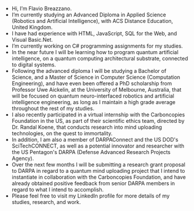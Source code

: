 - Hi, I’m Flavio Breazzano.
- I’m currently studying an Advanced Diploma in Applied Science (Robotics and Artificial Intelligence), with ACS Distance Education, United Kingdom.
- I have had experience with HTML, JavaScript, SQL for the Web, and Visual Basic.Net.
- I’m currently working on C# programming assignments for my studies.
- In the near future I will be learning how to program quantum artificial intelligence, on a quantum computing architectural substrate, connected to digital systems.
- Following the advanced diploma I will be studying a Bachelor of Science, and a Master of Science in Computer Science (Computation Engineering), and have even been offered a PhD scholarship from Professor Uwe Aickelin, at the University of Melbourne, Australia, that will be focused on quantum neuro-interfaced robotics and artificial intelligence engineering, as long as I maintain a high grade average throughout the rest of my studies.
- I also recently participated in a virtual internship with the Carboncopies Foundation in the US, as part of their scientific ethics team, directed by Dr. Randal Koene, that conducts research into mind uploading technologies, on the quest to immortality.
- In addition, I am also a member of DARPAConnect and the US DOD's SciTechCONNECT, as well as a potential innovator and researcher with the US Pentagon's DARPA (Defense Advanced Research Projects Agency).
- Over the next few months I will be submitting a research grant proposal to DARPA in regard to a quantum mind uploading project that I intend to instantiate in collaboration with the Carboncopies Foundation, and have already obtained positive feedback from senior DARPA members in regard to what I intend to accomplish.
- Please feel free to visit my LinkedIn profile for more details of my studies, research, and work.
<!---
Flavio592/Flavio592 is a ✨ special ✨ repository because its `README.md` (this file) appears on your GitHub profile.
You can click the Preview link to take a look at your changes.
--->
